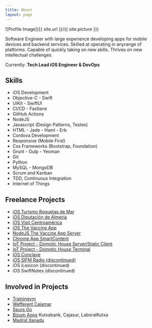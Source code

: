 ```yaml
---
title: About
layout: page
---
```

![Profile Image]({{ site.url }}/{{ site.picture }})

<p>Software Engineer with large experience developing apps for mobile devices 
and backend services. Skilled at operating in anyrange of platforms. Capable 
of quickly taking on new skills. Thrives on new intellectual challenges.</p>

<!-- <p>Currently <b>Lead iOS Developer & Co-Founder</b> at <a href="http://www.nullysoft.com/">NullySoft</a></p> -->
<p>Currently: <b>Tech Lead iOS Engineer & DevOps</b></p>

<!--<p>Lorem ipsum dolor sit amet, consectetur adipisicing elit, sed do eiusmod
tempor incididunt ut labore et dolore magna aliqua. Ut enim ad minim veniam,
quis nostrud exercitation ullamco laboris nisi ut aliquip ex ea commodo
consequat. Duis aute irure dolor in reprehenderit in voluptate velit esse
cillum dolore eu fugiat nulla pariatur. Excepteur sint occaecat cupidatat non
proident, sunt in culpa qui officia deserunt mollit anim id est laborum.</p>-->

<h2>Skills</h2>

<ul class="skill-list">
	<li>iOS Development</li>
	<li>Objective-C - Swift</li>
	<li>UIKit - SwiftUI</li>
	<li>CI/CD - Fastlane</li>
	<li>GitHub Actions</li>
	<li>NodeJS</li>
	<li>Javascript (Design Patterns, Testes)</li>
	<li>HTML - Jade - Haml - Erb</li>
	<li>Cordova Development</li>
	<li>Responsive (Mobile First)</li>
	<!-- <li>CSS (Stylus, Sass, Less)</li> -->
	<li>Css Frameworks (Bootstrap, Foundation)</li>
	<!--<li>AngularJS - ReactJS</li>-->
	<li>Grunt - Gulp - Yeoman</li>
	<li>Git</li>
	<!--<li>PHP</li>-->
	<li>Python</li>
	<li>MySQL - MongoDB</li>
	<li>Scrum and Kanban</li>
	<li>TDD, Continuous Integration</li>
	<li>Internet of Things</li>
</ul>

<h2>Freelance Projects</h2>

<ul>
	<li><a href="/roquetas-de-mar">iOS Turismo Roquetas de Mar</a></li>
	<li><a href="/dipalme-app">iOS Diputación de Almería</a></li>
	<li><a href="/visit-centroamerica">iOS Visit Centroamérica</a></li>
	<li><a href="/vaccine-app">iOS The Vaccine App</a></li>
	<li><a href="/vaccine-app-server">NodeJS The Vaccine App Server</a></li>
	<li><a href="/smartContent">Chrome App SmartContent</a></li>
	<li><a href="/domotic-server-public">IoT Project - Domotic House Server/Static Client</a></li>
	<li><a href="/domotic-server-terminal-public">IoT Project - Domotic House Terminal</a></li>
	<li><a href="/conclave">iOS Conclave</a></li>
	<li><a href="/sifm-app">iOS SIFM Radio (discontinued)</a></li>
	<li>iOS iLexicon (discontinued)</li>
	<li>iOS SwiftNotes (discontinued)</li>
</ul>

<h2>Involved in Projects</h2>

<ul>
	<li><a href="https://itunes.apple.com/es/app/trainingym/id598249672?mt=8">Trainingym</a></li>
	<li><a href="https://itunes.apple.com/es/app/wefferent-cajamar/id1218170094?mt=8">Wefferent Cajamar</a></li>
	<li><a href="https://itunes.apple.com/gb/app/spurs-go/id490601171?mt=8">Spurs Go</a></li>
	<li><a href="https://bizum.es/">Bizum Apps</a> Kutxabank, Cajasur, LaboralKutxa</li>
	<li><a href="https://itunes.apple.com/es/app/madrid-xanad%C3%BA/id1070194533?mt=8">Madrid Xanadu</a></li>

</ul>
